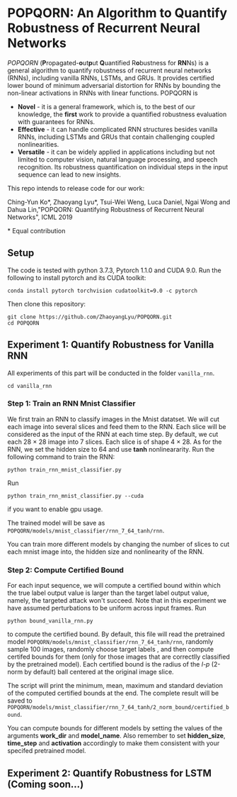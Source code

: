 # POPQORN: An Algorithm to Quantify Robustness of Recurrent Neural Networks

*POPQORN* (**P**ropagated-**o**ut**p**ut **Q**uantified R**o**bustness for **RN**Ns) is a general algorithm to quantify robustness of recurrent neural networks (RNNs), including vanilla RNNs, LSTMs, and GRUs. It provides certified lower bound of minimum adversarial distortion for RNNs by bounding the non-linear activations in RNNs with linear functions. POPQORN is

* **Novel** - it is a general framework, which is, to the best of our knowledge, the **first** work to provide a quantified robustness  evaluation with guarantees for RNNs.
* **Effective** - it can handle complicated RNN structures besides vanilla RNNs, including LSTMs and GRUs that contain challenging coupled nonlinearities.
* **Versatile** - it can be widely applied in applications including but not limited to computer vision, natural language processing, and speech recognition. Its robustness quantification on individual steps in the input sequence can lead to new insights. 

This repo intends to release code for our work:


Ching-Yun Ko\*, Zhaoyang Lyu\*, Tsui-Wei Weng, Luca Daniel, Ngai Wong and Dahua Lin,"POPQORN: Quantifying Robustness of Recurrent Neural Networks", ICML 2019

\* Equal contribution

Setup
----------------------------------------------------------------

The code is tested with python 3.7.3, Pytorch 1.1.0 and CUDA 9.0. Run the following
to install pytorch and its CUDA toolkit:

```
conda install pytorch torchvision cudatoolkit=9.0 -c pytorch
```

Then clone this repository:

```
git clone https://github.com/ZhaoyangLyu/POPQORN.git
cd POPQORN
```

Experiment 1: Quantify Robustness for Vanilla RNN
---------------------------------------------------------------
All experiments of this part will be conducted in the folder `vanilla_rnn`.

```
cd vanilla_rnn
```

### Step 1: Train an RNN Mnist Classifier

We first train an RNN to classify images in the Mnist datatset. We will cut each image into several slices and feed them to the RNN. Each slice will be considered as the input of the RNN at each time step. By default, we cut each 28 × 28 image into 7 slices. Each slice is of shape 4 × 28. As for the RNN, we set the hidden size to 64 and use **tanh** nonlineararity. Run the following command to train the RNN:

```
python train_rnn_mnist_classifier.py
```

Run
```
python train_rnn_mnist_classifier.py --cuda
```

if you want to enable gpu usage.

The trained model will be save as `POPQORN/models/mnist_classifier/rnn_7_64_tanh/rnn`.

You can train more different models by changing the number of slices to cut each mnist image into, the hidden size and nonlinearity of the RNN.


### Step 2: Compute Certified Bound

For each input sequence, we will compute a certified bound within which the true label output value is larger than the target label output value, namely, the targeted attack won't succeed. Note that in this experiment we have assumed perturbations to be uniform across input frames. 
Run
```
python bound_vanilla_rnn.py
```

to compute the certified bound. By default, this file will read the pretrained model `POPQORN/models/mnist_classifier/rnn_7_64_tanh/rnn`, randomly sample 100 images, randomly choose target labels , and then compute certifed bounds for them (only for those images that are correctlly classified by the pretrained model). Each certified bound is the radius of the *l-p* (2-norm by default) ball centered at the original image slice. 

The script will print the minimum, mean, maximum and standard deviation of the computed certified bounds at the end. The complete result will be saved to `POPQORN/models/mnist_classifier/rnn_7_64_tanh/2_norm_bound/certified_bound`.

You can compute bounds for different models by setting the values of the arguments **work_dir** and **model_name**. Also remember to set **hidden_size**, **time_step** and **activation** accordingly to make them consistent with your specifed pretrained model. 

Experiment 2: Quantify Robustness for LSTM (Coming soon...)
------------------------------------------------------------